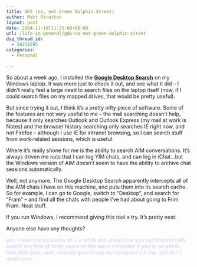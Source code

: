 ```yaml
---
title: GDS (no, not Green Dolphin Street)
author: Matt Stratton
layout: post
date: 2004-11-18T11:25:00+00:00
url: /life-in-general/gds-no-not-green-dolphin-street
dsq_thread_id:
  - 28251595
categories:
  - Personal

---
```

So about a week ago, I installed the [**Google Desktop Search**][1] on my Windows laptop. It was more just to check it out, and see what it did &#8211; I didn&#8217;t really feel a large need to search files on the laptop itself (now, if I could search files on my mapped drives, that would be pretty useful).

But since trying it out, I think it&#8217;s a pretty nifty piece of software. Some of the features are not very useful to me &#8211; the mail searching doesn&#8217;t help, because it only searches Outlook and Outlook Express (my mail at work is Notes) and the browser history searching only searches IE right now, and not Firefox &#8211; although I use IE for intranet browsing, so I can search stuff from work-related sessions, which is useful.

Where it&#8217;s really shone for me is the ability to search AIM conversations. It&#8217;s always driven me nuts that I can log YIM chats, and can log in iChat&#8230;but the Windows version of AIM doesn&#8217;t seem to have the ability to archive chat sessions automatically.

Well, not anymore. The Google Desktop Search apparently intercepts all of the AIM chats I have on this machine, and puts them into its search cache. So for example, I can go to Google, switch to &#8220;Desktop&#8221;, and search for &#8220;Fram&#8221; &#8211; and find all the chats with people I&#8217;ve had about going to Frim Fram. Neat stuff.

If you run Windows, I recommend giving this tool a try. It&#8217;s pretty neat.

Anyone else have any thoughts?

<font color="#ccccff">yes, I read the brouhaha on /. a while ago about how you can theoretically search the files of other users on the same computer if you&#8217;re an admin, blah blah blah&#8230;well, nobody gets to use my computer but me, so I don&#8217;t much care.</font>

 [1]: http://www.desktop.google.com/